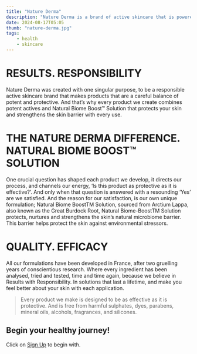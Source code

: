 ```yaml
---
title: "Nature Derma"
description: "Nature Derma is a brand of active skincare that is powered by a combination of potent actives and our unique microbiome balancing."
date: 2024-08-17T05:05
thumb: "nature-derma.jpg"
tags: 
    - health
    - skincare
---
```


# RESULTS. RESPONSIBILITY

Nature Derma was created with one singular purpose, to be a responsible active skincare brand that makes products that are a careful balance of potent and protective. And that’s why every product we create combines potent actives and Natural Biome Boost™ Solution that protects your skin and strengthens the skin barrier with every use.

# THE NATURE DERMA DIFFERENCE. NATURAL BIOME BOOST™ SOLUTION

One crucial question has shaped each product we develop, it directs our process, and channels our energy, ‘Is this product as protective as it is effective?’. And only when that question is answered with a resounding ‘Yes’ are we satisfied. And the reason for our satisfaction, is our own unique formulation; Natural Biome BoostTM Solution, sourced from Arctium Lappa, also known as the Great Burdock Root, Natural Biome-BoostTM Solution protects, nurtures and strengthens the skin’s natural microbiome barrier. This barrier helps protect the skin against environmental stressors.

# QUALITY. EFFICACY

All our formulations have been developed in France, after two gruelling years of conscientious research. Where every ingredient has been analysed, tried and tested, time and time again, because we believe in Results with Responsibility. In solutions that last a lifetime, and make you feel better about your skin with each application.

> Every product we make is designed to be as effective as it is protective. And is free from harmful sulphates, dyes, parabens, mineral oils, alcohols, fragrances, and silicones.

## Begin your healthy journey!

Click on [Sign Up](https://clnk.in/u1Ye "Sign Up Link") to begin with.